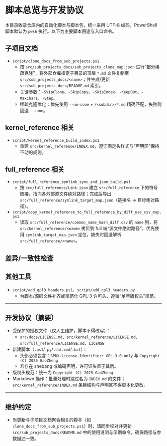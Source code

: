 # 脚本总览与开发协议

本目录收录仓库内的自动化脚本与脚本包，统一采用 UTF-8 编码，PowerShell 脚本默认为 `pwsh` 执行。以下为主要脚本用途与入口命令。

## 子项目文档

- `script/clone_docs_from_sub_projects.ps1`
  - 按 `src/sub_projects_docs/sub_projects_clone_map.json` 进行“部分稀疏克隆”，将外部仓库指定子目录的顶层 `*.md` 文件复制至 `src/sub_projects_docs/<name>`；并生成/更新 `src/sub_projects_docs/README.md` 索引。
  - 关键参数：`-SkipClone`、`-SkipCopy`、`-SkipIndex`、`-KeepOut`、`-MaxChars`、`-Step`。
  - 稀疏克隆优化：优先使用 `--no-cone` + `/<subdir>/*.md` 精确匹配，失败则回退 `--cone`。

## kernel_reference 相关

- `script/kernel_reference_build_index.ps1`
  - 重建 `src/kernel_reference/INDEX.md`，遵守固定头样式与“声明区”保持不动的规则。

## full_reference 相关

- `script/full_reference_symlink_sync_and_json_build.ps1`
  - 按 `src/full_reference/Link.json` 建立 `src/full_reference` 下的符号链接，指向各外部源文件绝对路径；完成后导出 `src/full_reference/symlink_target_map.json`（链接名 -> 目标绝对路径）。
- `script/copy_kernel_reference_to_full_reference_by_diff_use_csv_map.ps1`
  - 读取 `src/full_reference/common_name_hash_diff.csv` 的 `name` 列，将 `src/kernel_reference/<name>` 拷贝到 full 端“源文件绝对路径”。优先使用 `symlink_target_map.json` 定位，缺失时回退解析 `src/full_reference/<name>`。

## 差异/一致性检查



## 其他工具

- `script/add_gpl3_headers.ps1`、`script/add_gpl3_headers.py`
  - 为脚本/源码文件补齐或规范化 GPL-3 许可头，遵循“单年版权头”规范。

---

## 开发协议（摘要）

- 受保护的授权文件（仅人工维护，脚本不得改写）：
  - `src/docs/LICENSE.md`、`src/kernel_reference/LICENSE.md`、`src/full_reference/LICENSE.md`、`LICENSE`
- 新建脚本（`.ps1`/`.py`/`.sh`/`.cmd`/`.bat`）：
  - 头部必须包含：`SPDX-License-Identifier: GPL-3.0-only` 与 `Copyright (C) 2025 GaoZheng`
  - 若存在 shebang 或编码声明，许可证头置于其后。
- 版权头规范：统一为 `Copyright (C) 2025 GaoZheng`
- Markdown 操作：批量处理时跳过名为 `INDEX.md` 的文件；`src/kernel_reference/INDEX.md` 条目结构与声明区不得脚本化更改。

---

## 维护约定

- 当更新与子项目文档聚合相关的脚本（如 `clone_docs_from_sub_projects.ps1`）时，请同步校对并更新 `src/sub_projects_docs/README.md` 中的使用说明与示例命令，确保路径与参数描述一致。

